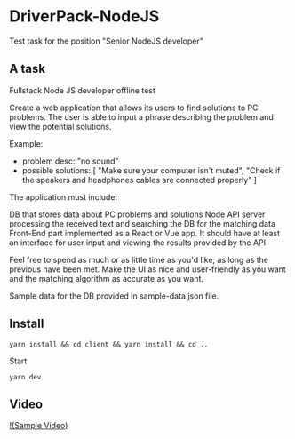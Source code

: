# DriverPack-NodeJS

Test task for the position "Senior NodeJS developer"

## A task

Fullstack Node JS developer offline test

Create a web application that allows its users to find solutions to PC problems. The user is able to input a phrase describing the problem and view the potential solutions.

Example:

- problem desc: "no sound"
- possible solutions: [ "Make sure your computer isn't muted", "Check if the speakers and headphones cables are connected properly" ]

The application must include:

DB that stores data about PC problems and solutions
Node API server processing the received text and searching the DB for the matching data 
Front-End part implemented as a React or Vue app. It should have at least an interface for user input and viewing the results provided by the API

Feel free to spend as much or as little time as you'd like, as long as the previous have been met. Make the UI as nice and user-friendly as you want and the matching algorithm as accurate as you want.

Sample data for the DB provided in sample-data.json file.

## Install

`yarn install && cd client && yarn install && cd ..`

Start

`yarn dev`

## Video

[!(Sample Video)](https://github.com/qwars/DriverPack-NodeJS/blob/master/video.mp4)
